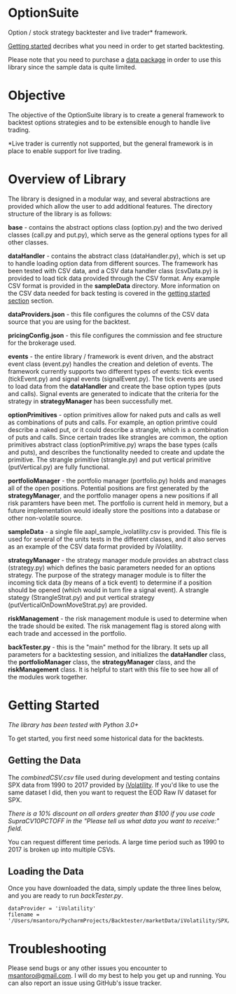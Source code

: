 # OptionSuite
Option / stock strategy backtester and live trader* framework.

[Getting started](#getting-started) decribes what you need in order to get started backtesting.

Please note that you need to purchase a [data package](#getting-the-data) in order to use this library since the sample data is quite limited.

# Objective
The objective of the OptionSuite library is to create a general framework to backtest options strategies and to be extensible enough to handle live trading.

*Live trader is currently not supported, but the general framework is in place to enable support for live trading.

# Overview of Library
The library is designed in a modular way, and several abstractions are provided which allow the user to add additional features.  The directory structure of the library is as follows:

**base** - contains the abstract options class (option.py) and the two derived classes (call.py and put.py), which serve as the general options types for all other classes.

**dataHandler** - contains the abstract class (dataHandler.py), which is set up to handle loading option data from different sources.  The framework has been tested with CSV data, and a CSV data handler class (csvData.py) is provided to load tick data provided through the CSV format.  Any example CSV format is provided in the **sampleData** directory.  More information on the CSV data needed for back testing is covered in the [getting started section](#getting-started) section.

**dataProviders.json** - this file configures the columns of the CSV data source that you are using for the backtest. 

**pricingConfig.json** - this file configures the commission and fee structure for the brokerage used.

**events** - the entire library / framework is event driven, and the abstract event class (event.py) handles the creation and deletion of events.  The framework currently supports two different types of events:  tick events (tickEvent.py) and signal events (signalEvent.py).  The tick events are used to load data from the **dataHandler** and create the base option types (puts and calls).  Signal events are generated to indicate that the criteria for the strategy in **strategyManager** has been successfully met. 

**optionPrimitives**	- option primitives allow for naked puts and calls as well as combinations of puts and calls.  For example, an option primtive could describe a naked put, or it could describe a strangle, which is a combination of puts and calls.  Since certain trades like strangles are common, the option primitives abstract class (optionPrimitive.py) wraps the base types (calls and puts), and describes the functionality needed to create and update the primitive.  The strangle primitive (strangle.py) and put vertical primitive (putVertical.py) are fully functional.   

**portfolioManager** - the portfolio manager (portfolio.py) holds and manages all of the open positions.  Potential positions are first generated by the **strategyManager**, and the portfolio manager opens a new positions if all risk paramters have been met.  The portfolio is current held in memory, but a future implementation would ideally store the positions into a database or other non-volatile source.	

**sampleData** - a single file aapl_sample_ivolatility.csv is provided.  This file is used for several of the units tests in the different classes, and it also serves as an example of the CSV data format provided by iVolatility.	

**strategyManager** - the strategy manager module provides an abstract class (strategy.py) which defines the basic parameters needed for an options strategy.  The purpose of the strategy manager module is to filter the incoming tick data (by means of a tick event) to determine if a position should be opened (which would in turn fire a signal event).  A strangle stategy (StrangleStrat.py) and put vertical strategy (putVerticalOnDownMoveStrat.py) are provided.

**riskManagement** - the risk management module is used to determine when the trade should be exited. The risk management flag is stored along with each trade and accessed in the portfolio.

**backTester.py** - this is the "main" method for the library.  It sets up all parameters for a backtesting session, and initializes the **dataHandler** class, the **portfolioManager** class, the **strategyManager** class, and the **riskManagement** class.  It is helpful to start with this file to see how all of the modules work together.

# Getting Started 
*The library has been tested with Python 3.0+*

To get started, you first need some historical data for the backtests.  

## Getting the Data

The *combinedCSV.csv* file used during development and testing contains SPX data from 1990 to 2017 provided by [iVolatility](http://www.ivolatility.com/fast_data_sales_form1.j).  If you'd like to use the same dataset I did, then you want to request the EOD Raw IV dataset for SPX. 

*There is a 10% discount on all orders greater than $100 if you use code SupraCV10PCTOFF in the "Please tell us what data you want to receive:" field.*

You can request different time periods.  A large time period such as 1990 to 2017 is broken up into multiple CSVs.

## Loading the Data

Once you have downloaded the data, simply update the three lines below, and you are ready to run *backTester.py*.

```
dataProvider = 'iVolatility'
filename = '/Users/msantoro/PycharmProjects/Backtester/marketData/iVolatility/SPX/combinedCSV.csv'
```

# Troubleshooting
Please send bugs or any other issues you encounter to [msantoro@gmail.com](mailto:msantoro@gmail.com).  I will do my best to help you get up and running.  You can also report an issue using GitHub's issue tracker.
